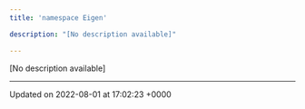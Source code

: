 ```yaml
---
title: 'namespace Eigen'

description: "[No description available]"

---
```







[No description available]






-------------------------------

Updated on 2022-08-01 at 17:02:23 +0000
